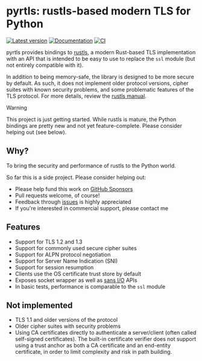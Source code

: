 # pyrtls: rustls-based modern TLS for Python

[![Latest version](https://img.shields.io/pypi/v/pyrtls.svg)](https://pypi.org/project/pyrtls)
[![Documentation](https://readthedocs.org/projects/pyrtls/badge/?version=latest)](https://pyrtls.readthedocs.io)
[![CI](https://github.com/djc/pyrtls/workflows/CI/badge.svg?branch=main)](https://github.com/djc/pyrtls/actions?query=workflow%3ACI+branch%3Amain)

pyrtls provides bindings to [rustls][rustls], a modern Rust-based TLS implementation with an API that is
intended to be easy to use to replace the `ssl` module (but not entirely compatible with it).

In addition to being memory-safe, the library is designed to be more secure by default. As such,
it does not implement older protocol versions, cipher suites with known security problems, and
some problematic features of the TLS protocol. For more details, review the [rustls manual][manual].

> [!WARNING]
> This project is just getting started. While rustls is mature, the Python bindings
> are pretty new and not yet feature-complete. Please consider helping out (see below).

[rustls]: https://github.com/rustls/rustls
[manual]: https://docs.rs/rustls/latest/rustls/manual/index.html

## Why?

To bring the security and performance of rustls to the Python world.

So far this is a side project. Please consider helping out:

* Please help fund this work on [GitHub Sponsors](https://github.com/sponsors/djc)
* Pull requests welcome, of course!
* Feedback through [issues] is highly appreciated
* If you're interested in commercial support, please contact me

[issues]: https://github.com/djc/pyrtls/issues

## Features

- Support for TLS 1.2 and 1.3
- Support for commonly used secure cipher suites
- Support for ALPN protocol negotiation
- Support for Server Name Indication (SNI)
- Support for session resumption
- Clients use the OS certificate trust store by default
- Exposes socket wrapper as well as [sans I/O][sans-io] APIs
- In basic tests, performance is comparable to the `ssl` module

[sans-io]: https://sans-io.readthedocs.io/

Not implemented
---------------

- TLS 1.1 and older versions of the protocol
- Older cipher suites with security problems
- Using CA certificates directly to authenticate a server/client (often called self-signed
  certificates). The built-in certificate verifier does not support using a trust anchor
  as both a CA certificate and an end-entity certificate, in order to limit complexity and
  risk in path building.
